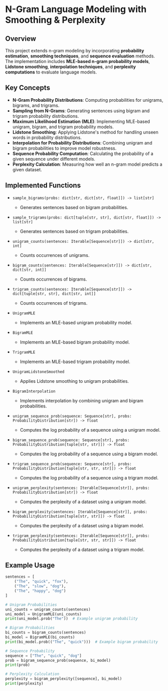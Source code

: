 # N-Gram Language Modeling with Smoothing & Perplexity

## Overview
This project extends n-gram modeling by incorporating **probability estimation**, **smoothing techniques**, and **sequence evaluation** methods. The implementation includes **MLE-based n-gram probability models**, **Lidstone smoothing**, **interpolation techniques**, and **perplexity computations** to evaluate language models.

## Key Concepts
- **N-Gram Probability Distributions**: Computing probabilities for unigrams, bigrams, and trigrams.
- **Sampling from N-Grams**: Generating sentences using bigram and trigram probability distributions.
- **Maximum Likelihood Estimation (MLE)**: Implementing MLE-based unigram, bigram, and trigram probability models.
- **Lidstone Smoothing**: Applying Lidstone's method for handling unseen words in probability distributions.
- **Interpolation for Probability Distributions**: Combining unigram and bigram probabilities to improve model robustness.
- **Sequence Probability Computation**: Calculating the probability of a given sequence under different models.
- **Perplexity Calculation**: Measuring how well an n-gram model predicts a given dataset.

## Implemented Functions
- `sample_bigrams(probs: dict[str, dict[str, float]]) -> list[str]`
  - Generates sentences based on bigram probabilities.

- `sample_trigrams(probs: dict[tuple[str, str], dict[str, float]]) -> list[str]`
  - Generates sentences based on trigram probabilities.

- `unigram_counts(sentences: Iterable[Sequence[str]]) -> dict[str, int]`
  - Counts occurrences of unigrams.

- `bigram_counts(sentences: Iterable[Sequence[str]]) -> dict[str, dict[str, int]]`
  - Counts occurrences of bigrams.

- `trigram_counts(sentences: Iterable[Sequence[str]]) -> dict[tuple[str, str], dict[str, int]]`
  - Counts occurrences of trigrams.

- `UnigramMLE`
  - Implements an MLE-based unigram probability model.

- `BigramMLE`
  - Implements an MLE-based bigram probability model.

- `TrigramMLE`
  - Implements an MLE-based trigram probability model.

- `UnigramLidstoneSmoothed`
  - Applies Lidstone smoothing to unigram probabilities.

- `BigramInterpolation`
  - Implements interpolation by combining unigram and bigram probabilities.

- `unigram_sequence_prob(sequence: Sequence[str], probs: ProbabilityDistribution[str]) -> float`
  - Computes the log probability of a sequence using a unigram model.

- `bigram_sequence_prob(sequence: Sequence[str], probs: ProbabilityDistribution[tuple[str, str]]) -> float`
  - Computes the log probability of a sequence using a bigram model.

- `trigram_sequence_prob(sequence: Sequence[str], probs: ProbabilityDistribution[tuple[str, str, str]]) -> float`
  - Computes the log probability of a sequence using a trigram model.

- `unigram_perplexity(sentences: Iterable[Sequence[str]], probs: ProbabilityDistribution[str]) -> float`
  - Computes the perplexity of a dataset using a unigram model.

- `bigram_perplexity(sentences: Iterable[Sequence[str]], probs: ProbabilityDistribution[tuple[str, str]]) -> float`
  - Computes the perplexity of a dataset using a bigram model.

- `trigram_perplexity(sentences: Iterable[Sequence[str]], probs: ProbabilityDistribution[tuple[str, str, str]]) -> float`
  - Computes the perplexity of a dataset using a trigram model.

## Example Usage
```python
sentences = [
    ("The", "quick", "fox"),
    ("The", "slow", "dog"),
    ("The", "happy", "dog")
]

# Unigram Probabilities
uni_counts = unigram_counts(sentences)
uni_model = UnigramMLE(uni_counts)
print(uni_model.prob("The"))  # Example unigram probability

# Bigram Probabilities
bi_counts = bigram_counts(sentences)
bi_model = BigramMLE(bi_counts)
print(bi_model.prob(("The", "quick")))  # Example bigram probability

# Sequence Probability
sequence = ["The", "quick", "dog"]
prob = bigram_sequence_prob(sequence, bi_model)
print(prob)

# Perplexity Calculation
perplexity = bigram_perplexity([sequence], bi_model)
print(perplexity)
